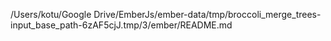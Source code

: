 /Users/kotu/Google Drive/EmberJs/ember-data/tmp/broccoli_merge_trees-input_base_path-6zAF5cjJ.tmp/3/ember/README.md